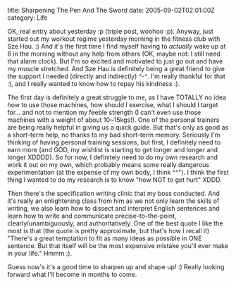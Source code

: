 title: Sharpening The Pen And The Sword
date: 2005-09-02T02:01:00Z
category: Life

OK, real entry about yesterday :p (triple post, woohoo :p). Anyway, just started out my workout regime yesterday morning in the fitness club with Sze Hau. :) And it's the first time I find myself having to *actually* wake up at 6 in the morning without any help from others (OK, maybe not: I still need that alarm clock). But I'm so excited and motivated to just go out and have my muscle stretched. And Sze Hau is definitely being a great friend to give the support I needed (directly and indirectly) *^-^*. I'm really thankful for that :), and I really wanted to know how to repay his kindness :).

The first day is definitely a great struggle to me, as I have TOTALLY no idea how to use those machines, how should I exercise, what I should I target for… and not to mention my feeble strength (I can't even use those machines with a weight of about 10~15kgs!). One of the personal trainers are being really helpful in giving us a quick guide. But that's only as good as a short-term help, no thanks to my bad short-term memory. Seriously I'm thinking of having personal training sessions, but first, I definitely need to earn more (and GOD, my wishlist is starting to get longer and longer and longer XDDDD). So for now, I definitely need to do my own research and work it out on my own, which probably means some really dangerous experimentation (at the expense of my own body, I think ^^"). I think the first thing I wanted to do my research is to know "how NOT to get hurt" XDDD.

Then there's the specification writing clinic that my boss conducted. And it's really an enlightening class from him as we not only learn the skills of writing, we also learn how to dissect and interpret English sentences and learn how to write and communicate precise-to-the-point, clearly/unambiguously, and authoritatively. One of the best quote I like the most is that (the quote is pretty approximate, but that's how I recall it) "There's a great temptation to fit as many ideas as possible in ONE sentence. But that itself will be the most expensive mistake you'll ever make in your life." Hmmm :).

Guess now's it's a good time to sharpen up and shape up! :) Really looking forward what I'll become in months to come.
